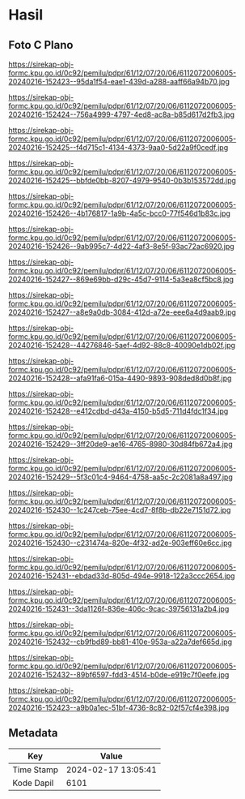 # Hasil

## Foto C Plano

https://sirekap-obj-formc.kpu.go.id/0c92/pemilu/pdpr/61/12/07/20/06/6112072006005-20240216-152423--95da1f54-eae1-439d-a288-aaff66a94b70.jpg

https://sirekap-obj-formc.kpu.go.id/0c92/pemilu/pdpr/61/12/07/20/06/6112072006005-20240216-152424--756a4999-4797-4ed8-ac8a-b85d617d2fb3.jpg

https://sirekap-obj-formc.kpu.go.id/0c92/pemilu/pdpr/61/12/07/20/06/6112072006005-20240216-152425--f4d715c1-4134-4373-9aa0-5d22a9f0cedf.jpg

https://sirekap-obj-formc.kpu.go.id/0c92/pemilu/pdpr/61/12/07/20/06/6112072006005-20240216-152425--bbfde0bb-8207-4979-9540-0b3b153572dd.jpg

https://sirekap-obj-formc.kpu.go.id/0c92/pemilu/pdpr/61/12/07/20/06/6112072006005-20240216-152426--4b176817-1a9b-4a5c-bcc0-77f546d1b83c.jpg

https://sirekap-obj-formc.kpu.go.id/0c92/pemilu/pdpr/61/12/07/20/06/6112072006005-20240216-152426--9ab995c7-4d22-4af3-8e5f-93ac72ac6920.jpg

https://sirekap-obj-formc.kpu.go.id/0c92/pemilu/pdpr/61/12/07/20/06/6112072006005-20240216-152427--869e69bb-d29c-45d7-9114-5a3ea8cf5bc8.jpg

https://sirekap-obj-formc.kpu.go.id/0c92/pemilu/pdpr/61/12/07/20/06/6112072006005-20240216-152427--a8e9a0db-3084-412d-a72e-eee6a4d9aab9.jpg

https://sirekap-obj-formc.kpu.go.id/0c92/pemilu/pdpr/61/12/07/20/06/6112072006005-20240216-152428--44276846-5aef-4d92-88c8-40090e1db02f.jpg

https://sirekap-obj-formc.kpu.go.id/0c92/pemilu/pdpr/61/12/07/20/06/6112072006005-20240216-152428--afa91fa6-015a-4490-9893-908ded8d0b8f.jpg

https://sirekap-obj-formc.kpu.go.id/0c92/pemilu/pdpr/61/12/07/20/06/6112072006005-20240216-152428--e412cdbd-d43a-4150-b5d5-711d4fdc1f34.jpg

https://sirekap-obj-formc.kpu.go.id/0c92/pemilu/pdpr/61/12/07/20/06/6112072006005-20240216-152429--3ff20de9-ae16-4765-8980-30d84fb672a4.jpg

https://sirekap-obj-formc.kpu.go.id/0c92/pemilu/pdpr/61/12/07/20/06/6112072006005-20240216-152429--5f3c01c4-9464-4758-aa5c-2c2081a8a497.jpg

https://sirekap-obj-formc.kpu.go.id/0c92/pemilu/pdpr/61/12/07/20/06/6112072006005-20240216-152430--1c247ceb-75ee-4cd7-8f8b-db22e7151d72.jpg

https://sirekap-obj-formc.kpu.go.id/0c92/pemilu/pdpr/61/12/07/20/06/6112072006005-20240216-152430--c231474a-820e-4f32-ad2e-903eff60e6cc.jpg

https://sirekap-obj-formc.kpu.go.id/0c92/pemilu/pdpr/61/12/07/20/06/6112072006005-20240216-152431--ebdad33d-805d-494e-9918-122a3ccc2654.jpg

https://sirekap-obj-formc.kpu.go.id/0c92/pemilu/pdpr/61/12/07/20/06/6112072006005-20240216-152431--3da1126f-836e-406c-9cac-39756131a2b4.jpg

https://sirekap-obj-formc.kpu.go.id/0c92/pemilu/pdpr/61/12/07/20/06/6112072006005-20240216-152432--cb9fbd89-bb81-410e-953a-a22a7def665d.jpg

https://sirekap-obj-formc.kpu.go.id/0c92/pemilu/pdpr/61/12/07/20/06/6112072006005-20240216-152432--89bf6597-fdd3-4514-b0de-e919c7f0eefe.jpg

https://sirekap-obj-formc.kpu.go.id/0c92/pemilu/pdpr/61/12/07/20/06/6112072006005-20240216-152423--a9b0a1ec-51bf-4736-8c82-02f57cf4e398.jpg


## Metadata

| Key        | Value               |
| ---------- | ------------------- |
| Time Stamp | 2024-02-17 13:05:41 |
| Kode Dapil | 6101                |



